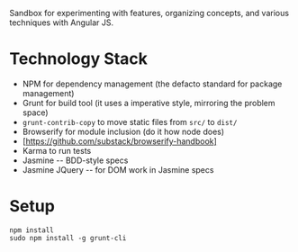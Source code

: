 Sandbox for experimenting with features, organizing concepts, and various techniques with Angular JS.

# Technology Stack

* NPM for dependency management (the defacto standard for package management)
* Grunt for build tool (it uses a imperative style, mirroring the problem space)
 * `grunt-contrib-copy` to move static files from `src/` to `dist/`
* Browserify for module inclusion (do it how node does)
 * [https://github.com/substack/browserify-handbook]
* Karma to run tests
 * Jasmine -- BDD-style specs
 * Jasmine JQuery -- for DOM work in Jasmine specs


# Setup

```
npm install
sudo npm install -g grunt-cli
```
